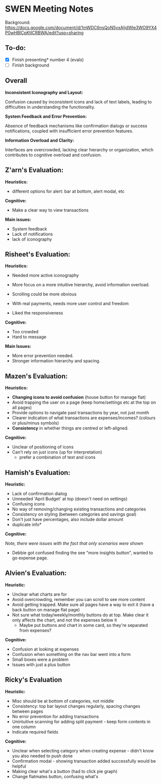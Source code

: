 # SWEN Meeting Notes

Background:
https://docs.google.com/document/d/1mWDC6nsQoN5yxAIjdWIe3WO9YX4P0wHBlCpKtICRBWA/edit?usp=sharing

## To-do:

- [x] Finish presenting* number 4 (evals)
- [ ] Finish background

## Overall

**Inconsistent Iconography and Layout:**

Confusion caused by inconsistent icons and lack of text labels, leading to difficulties in understanding the functionality.

**System Feedback and Error Prevention:**

Absence of feedback mechanisms like confirmation dialogs or success notifications, coupled with insufficient error prevention features.

**Information Overload and Clarity:**

Interfaces are overcrowded, lacking clear hierarchy or organization, which contributes to cognitive overload and confusion.

## Z'arn's Evaluation:

**Heuristics:**

- different options for alert: bar at bottom, alert modal, etc

**Cognitive:**

- Make a clear way to view transactions

**Main issues:**

- System feedback
- Lack of notifications
- lack of iconography

## Risheet's Evaluation:

**Heuristics:**

- Needed more active iconography
- More focus on a more intuitive hierarchy, avoid information overload.
- Scrolling could be more obvious
- With real payments, needs more user control and freedom

- Liked the responsiveness

**Cognitive:**

- Too crowded
- Hard to message 

 **Main Issues:**
 
- More error prevention needed.
- Stronger information hierarchy and spacing.

## Mazen's Evaluation:

**Heuristics:**

- **Changing icons to avoid confusion** (house button for manage flat)
- Avoid trapping the user on a page (keep home/settings etc at the top on all pages)
- Provide options to navigate past transactions by year, not just month
- Clearer indication of what transactions are expenses/incomes? (colours or plus/minus symbols)
- **Consistency** in whether things are centred or left-aligned.

**Cognitive:**

- Unclear of positioning of icons
- Can't rely on just icons (up for interpretation) 
	- prefer a combination of text and icons

## Hamish's Evaluation:

**Heuristic:**

- Lack of confirmation dialog
- Unneeded 'April Budget' at top (doesn't need on settings)
- Confusing icons 
- No way of removing/changing existing transactions and categories
- Consistency on styling (between categories and savings goal)
- Don't just have percentages, also include dollar amount
- duplicate info*

**Cognitive:**

_Note, there were issues with the fact that only scenarios were shown_

- Debbie got confused finding the see "more insights button", wanted to go expense page.

## Alvien's Evaluation:

**Heuristic:**

- Unclear what charts are for
- Avoid overcrowding, remember you can scroll to see more content
- Avoid getting trapped. Make sure all pages have a way to exit it (have a back button on manage flat page)
- Not sure what today/weekly/monthly buttons do at top. Make clear it only affects the chart, and not the expenses below it
	- Maybe put buttons and chart in some card, so they're separated from expenses?

**Cognitive:**

- Confusion at looking at expenses
- Confusion when something on the nav bar went into a form
- Small boxes were a problem
- Issues with just a plus button

## Ricky's Evaluation

**Heuristic:**

- Misc should be at bottom of categories, not middle
- Consistency: top bar layout changes regularly, spacing changes between pages
- No error prevention for adding transactions
- Unintuitive scanning for adding split payment - keep form contents in one column
- Indicate required fields

**Cognitive:**

- Unclear when selecting category when creating expense - didn't know you also needed to push done
- Confirmation modal - showing transaction added successfully would be helpful
- Making clear what's a button (had to click pie graph)
- Change flatmates button, confusing what's 
